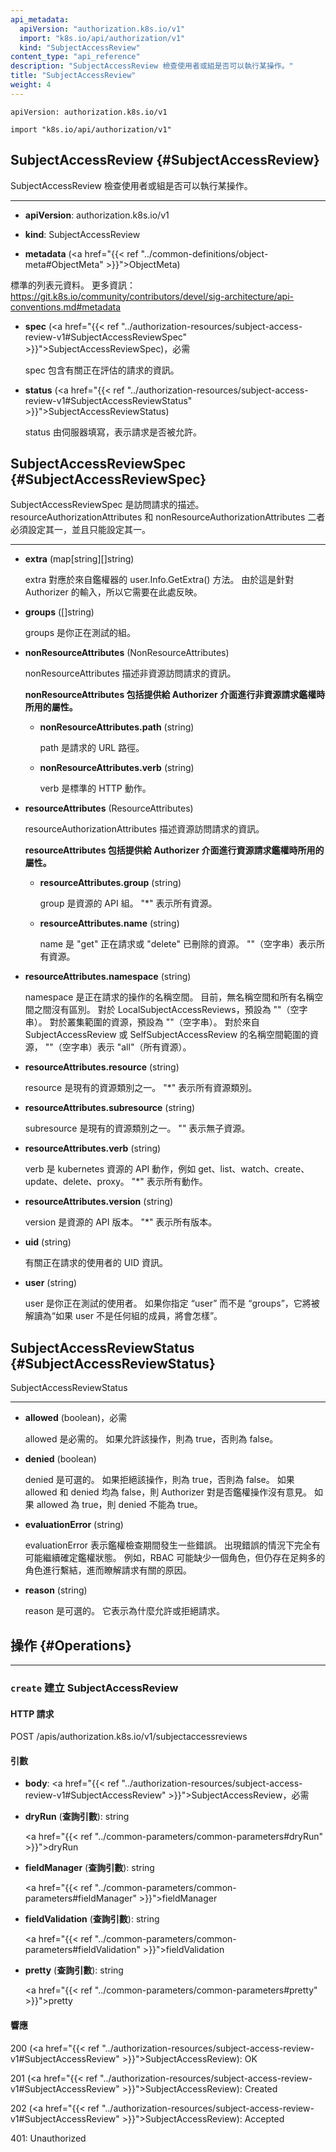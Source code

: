 ```yaml
---
api_metadata:
  apiVersion: "authorization.k8s.io/v1"
  import: "k8s.io/api/authorization/v1"
  kind: "SubjectAccessReview"
content_type: "api_reference"
description: "SubjectAccessReview 檢查使用者或組是否可以執行某操作。"
title: "SubjectAccessReview"
weight: 4
---
```

<!--
api_metadata:
  apiVersion: "authorization.k8s.io/v1"
  import: "k8s.io/api/authorization/v1"
  kind: "SubjectAccessReview"
content_type: "api_reference"
description: "SubjectAccessReview checks whether or not a user or group can perform an action."
title: "SubjectAccessReview"
weight: 4
-->

`apiVersion: authorization.k8s.io/v1`

`import "k8s.io/api/authorization/v1"`

## SubjectAccessReview {#SubjectAccessReview}
<!--
SubjectAccessReview checks whether or not a user or group can perform an action.
-->
SubjectAccessReview 檢查使用者或組是否可以執行某操作。

<hr>

- **apiVersion**: authorization.k8s.io/v1

- **kind**: SubjectAccessReview

- **metadata** (<a href="{{< ref "../common-definitions/object-meta#ObjectMeta" >}}">ObjectMeta</a>)
<!--
  Standard list metadata. More info: https://git.k8s.io/community/contributors/devel/sig-architecture/api-conventions.md#metadata
- **spec** (<a href="{{< ref "../authorization-resources/subject-access-review-v1#SubjectAccessReviewSpec" >}}">SubjectAccessReviewSpec</a>), required
  Spec holds information about the request being evaluated
- **status** (<a href="{{< ref "../authorization-resources/subject-access-review-v1#SubjectAccessReviewStatus" >}}">SubjectAccessReviewStatus</a>)
  Status is filled in by the server and indicates whether the request is allowed or not
-->  
  標準的列表元資料。
  更多資訊：https://git.k8s.io/community/contributors/devel/sig-architecture/api-conventions.md#metadata

- **spec** (<a href="{{< ref "../authorization-resources/subject-access-review-v1#SubjectAccessReviewSpec" >}}">SubjectAccessReviewSpec</a>)，必需
  
  spec 包含有關正在評估的請求的資訊。

- **status** (<a href="{{< ref "../authorization-resources/subject-access-review-v1#SubjectAccessReviewStatus" >}}">SubjectAccessReviewStatus</a>)
  
  status 由伺服器填寫，表示請求是否被允許。

## SubjectAccessReviewSpec {#SubjectAccessReviewSpec}
<!--
SubjectAccessReviewSpec is a description of the access request.  Exactly one of ResourceAuthorizationAttributes and NonResourceAuthorizationAttributes must be set
-->
SubjectAccessReviewSpec 是訪問請求的描述。
resourceAuthorizationAttributes 和 nonResourceAuthorizationAttributes 二者必須設定其一，並且只能設定其一。

<hr>

<!--
- **extra** (map[string][]string)
  Extra corresponds to the user.Info.GetExtra() method from the authenticator.  Since that is input to the authorizer it needs a reflection here.
- **groups** ([]string)
  Groups is the groups you're testing for.
-->
- **extra** (map[string][]string)
  
  extra 對應於來自鑑權器的 user.Info.GetExtra() 方法。
  由於這是針對 Authorizer 的輸入，所以它需要在此處反映。

- **groups** ([]string)
  
  groups 是你正在測試的組。
<!--
- **nonResourceAttributes** (NonResourceAttributes)
  NonResourceAttributes describes information for a non-resource access request

  <a name="NonResourceAttributes"></a>
  *NonResourceAttributes includes the authorization attributes available for non-resource requests to the Authorizer interface*

  - **nonResourceAttributes.path** (string)
    Path is the URL path of the request

  - **nonResourceAttributes.verb** (string)
    Verb is the standard HTTP verb
-->
- **nonResourceAttributes** (NonResourceAttributes)
  
  nonResourceAttributes 描述非資源訪問請求的資訊。
  
  <a name="NonResourceAttributes"></a> 
  **nonResourceAttributes 包括提供給 Authorizer 介面進行非資源請求鑑權時所用的屬性。**
  
  - **nonResourceAttributes.path** (string)
    
    path 是請求的 URL 路徑。
  
  - **nonResourceAttributes.verb** (string)
    
    verb 是標準的 HTTP 動作。
<!--
- **resourceAttributes** (ResourceAttributes)
  ResourceAuthorizationAttributes describes information for a resource access request

  <a name="ResourceAttributes"></a>
  *ResourceAttributes includes the authorization attributes available for resource requests to the Authorizer interface*

  - **resourceAttributes.group** (string)
    Group is the API Group of the Resource.  "*" means all.

  - **resourceAttributes.name** (string)
    Name is the name of the resource being requested for a "get" or deleted for a "delete". "" (empty) means all.
-->
- **resourceAttributes** (ResourceAttributes)
  
  resourceAuthorizationAttributes 描述資源訪問請求的資訊。
  
  <a name="ResourceAttributes"></a> 
  **resourceAttributes 包括提供給 Authorizer 介面進行資源請求鑑權時所用的屬性。**
  
  - **resourceAttributes.group** (string)
    
    group 是資源的 API 組。
    "*" 表示所有資源。
  
  - **resourceAttributes.name** (string)
    
    name 是 "get" 正在請求或 "delete" 已刪除的資源。
    ""（空字串）表示所有資源。
<!--
  - **resourceAttributes.namespace** (string)
    Namespace is the namespace of the action being requested.  Currently, there is no distinction between no namespace and all namespaces "" (empty) is defaulted for LocalSubjectAccessReviews "" (empty) is empty for cluster-scoped resources "" (empty) means "all" for namespace scoped resources from a SubjectAccessReview or SelfSubjectAccessReview

  - **resourceAttributes.resource** (string)
    Resource is one of the existing resource types.  "*" means all.

  - **resourceAttributes.subresource** (string)
    Subresource is one of the existing resource types.  "" means none.
-->  
  - **resourceAttributes.namespace** (string)
    
    namespace 是正在請求的操作的名稱空間。
    目前，無名稱空間和所有名稱空間之間沒有區別。
    對於 LocalSubjectAccessReviews，預設為 ""（空字串）。
    對於叢集範圍的資源，預設為 ""（空字串）。
    對於來自 SubjectAccessReview 或 SelfSubjectAccessReview 的名稱空間範圍的資源，
    ""（空字串）表示 "all"（所有資源）。
  
  - **resourceAttributes.resource** (string)
    
    resource 是現有的資源類別之一。
    "*" 表示所有資源類別。
  
  - **resourceAttributes.subresource** (string)
    
    subresource 是現有的資源類別之一。
    "" 表示無子資源。
<!--
  - **resourceAttributes.verb** (string)
    Verb is a kubernetes resource API verb, like: get, list, watch, create, update, delete, proxy.  "*" means all.

  - **resourceAttributes.version** (string)
    Version is the API Version of the Resource.  "*" means all.

- **uid** (string)
  UID information about the requesting user.

- **user** (string)
  User is the user you're testing for. If you specify "User" but not "Groups", then is it interpreted as "What if User were not a member of any groups
-->  
  - **resourceAttributes.verb** (string)
    
    verb 是 kubernetes 資源的 API 動作，例如 get、list、watch、create、update、delete、proxy。
    "*" 表示所有動作。
  
  - **resourceAttributes.version** (string)
    
    version 是資源的 API 版本。
    "*" 表示所有版本。

- **uid** (string)
  
  有關正在請求的使用者的 UID 資訊。

- **user** (string)
  
  user 是你正在測試的使用者。
  如果你指定 “user” 而不是 “groups”，它將被解讀為“如果 user 不是任何組的成員，將會怎樣”。

## SubjectAccessReviewStatus {#SubjectAccessReviewStatus}

SubjectAccessReviewStatus

<hr>

<!--
- **allowed** (boolean), required
  Allowed is required. True if the action would be allowed, false otherwise.

- **denied** (boolean)
  Denied is optional. True if the action would be denied, otherwise false. If both allowed is false and denied is false, then the authorizer has no opinion on whether to authorize the action. Denied may not be true if Allowed is true.
-->
- **allowed** (boolean)，必需
  
  allowed 是必需的。
  如果允許該操作，則為 true，否則為 false。

- **denied** (boolean)
  
  denied 是可選的。
  如果拒絕該操作，則為 true，否則為 false。
  如果 allowed 和 denied 均為 false，則 Authorizer 對是否鑑權操作沒有意見。
  如果 allowed 為 true，則 denied 不能為 true。
<!--
- **evaluationError** (string)
  EvaluationError is an indication that some error occurred during the authorization check. It is entirely possible to get an error and be able to continue determine authorization status in spite of it. For instance, RBAC can be missing a role, but enough roles are still present and bound to reason about the request.

- **reason** (string)
  Reason is optional.  It indicates why a request was allowed or denied.
-->
- **evaluationError** (string)
  
  evaluationError 表示鑑權檢查期間發生一些錯誤。
  出現錯誤的情況下完全有可能繼續確定鑑權狀態。
  例如，RBAC 可能缺少一個角色，但仍存在足夠多的角色進行繫結，進而瞭解請求有關的原因。

- **reason** (string)
  
  reason 是可選的。
  它表示為什麼允許或拒絕請求。
<!--
## Operations {#Operations}

<hr>

### `create` create a SubjectAccessReview

#### HTTP Request
-->
## 操作 {#Operations}

<hr>

### `create` 建立 SubjectAccessReview

#### HTTP 請求

POST /apis/authorization.k8s.io/v1/subjectaccessreviews
<!--
#### Parameters
- **body**: <a href="{{< ref "../authorization-resources/subject-access-review-v1#SubjectAccessReview" >}}">SubjectAccessReview</a>, required
- **dryRun** (*in query*): string
  <a href="{{< ref "../common-parameters/common-parameters#dryRun" >}}">dryRun</a>

- **fieldManager** (*in query*): string
  <a href="{{< ref "../common-parameters/common-parameters#fieldManager" >}}">fieldManager</a>

- **fieldValidation** (*in query*): string
  <a href="{{< ref "../common-parameters/common-parameters#fieldValidation" >}}">fieldValidation</a>

- **pretty** (*in query*): string
  <a href="{{< ref "../common-parameters/common-parameters#pretty" >}}">pretty</a>
-->
#### 引數

- **body**: <a href="{{< ref "../authorization-resources/subject-access-review-v1#SubjectAccessReview" >}}">SubjectAccessReview</a>，必需

- **dryRun** (**查詢引數**): string
  
  <a href="{{< ref "../common-parameters/common-parameters#dryRun" >}}">dryRun</a>

- **fieldManager** (**查詢引數**): string
  
  <a href="{{< ref "../common-parameters/common-parameters#fieldManager" >}}">fieldManager</a>

- **fieldValidation** (**查詢引數**): string
  
  <a href="{{< ref "../common-parameters/common-parameters#fieldValidation" >}}">fieldValidation</a>

- **pretty** (**查詢引數**): string
  
  <a href="{{< ref "../common-parameters/common-parameters#pretty" >}}">pretty</a>

<!--
#### Response
-->
#### 響應

200 (<a href="{{< ref "../authorization-resources/subject-access-review-v1#SubjectAccessReview" >}}">SubjectAccessReview</a>): OK

201 (<a href="{{< ref "../authorization-resources/subject-access-review-v1#SubjectAccessReview" >}}">SubjectAccessReview</a>): Created

202 (<a href="{{< ref "../authorization-resources/subject-access-review-v1#SubjectAccessReview" >}}">SubjectAccessReview</a>): Accepted

401: Unauthorized

